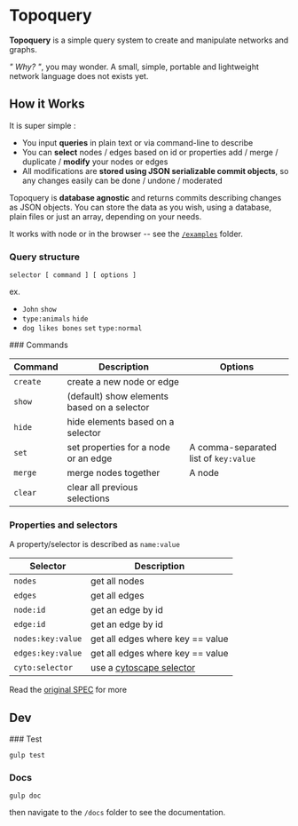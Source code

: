 # Topoquery

**Topoquery** is a simple query system to create and manipulate networks and graphs.

*" Why? "*, you may wonder. A small, simple, portable and lightweight network language does not exists yet.


## How it Works

It is super simple :

* You input **queries** in plain text or via command-line to describe
* You can **select** nodes / edges based on id or properties add / merge / duplicate / **modify** your nodes or edges
* All modifications are **stored using JSON serializable commit objects**, so any changes easily can be done / undone / moderated


Topoquery is **database agnostic** and returns commits describing changes as JSON objects. You can store the data as you wish, using a database, plain files or just an array, depending on your needs.

It works with node or in the browser -- see the [`/examples`](/examples) folder.

### Query structure

    selector [ command ] [ options ]

ex.

* `John` `show`
* `type:animals` `hide`
* `dog likes bones` `set` `type:normal`


### Commands

| Command | Description | Options |
|------|------|------|
| `create` | create a new node or edge | |
| `show` | (default) show elements based on a selector | |
| `hide` | hide elements based on a selector | |
| `set` | set properties for a node or an edge | A comma-separated list of `key:value` |
| `merge` | merge nodes together | A node |
| `clear` | clear all previous selections | |

### Properties and selectors

A property/selector is described as `name:value`

| Selector | Description |
|------|------|
| `nodes` | get all nodes |
| `edges` | get all edges |
| `node:id` | get an edge by id |
| `edge:id` | get an edge by id |
| `nodes:key:value` | get all edges where key == value |
| `edges:key:value` | get all edges where key == value |
| `cyto:selector` | use a [cytoscape selector](http://js.cytoscape.org/#selectors) |

Read the [original SPEC](https://github.com/topogram/topogram/wiki/Topogram-graph-query-syntax) for more

## Dev

### Test

    gulp test

### Docs

    gulp doc

then navigate to the `/docs` folder to see the documentation.
